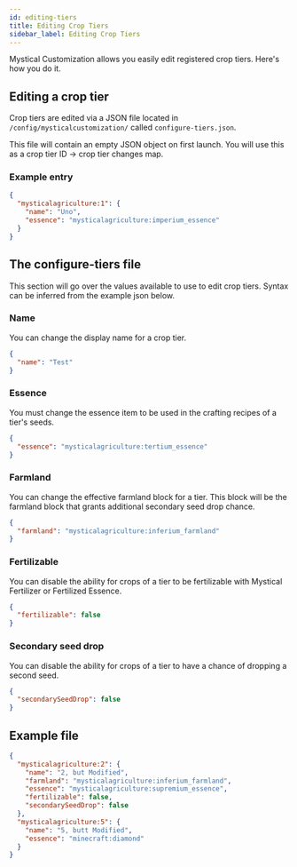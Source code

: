 ```yaml
---
id: editing-tiers
title: Editing Crop Tiers
sidebar_label: Editing Crop Tiers
---
```


Mystical Customization allows you easily edit registered crop tiers. Here's how you do it.

## Editing a crop tier
Crop tiers are edited via a JSON file located in `/config/mysticalcustomization/` called `configure-tiers.json`.

This file will contain an empty JSON object on first launch. You will use this as a crop tier ID -> crop tier changes map.

### Example entry
```json
{
  "mysticalagriculture:1": {
    "name": "Uno",
    "essence": "mysticalagriculture:imperium_essence"
  }
}
```

## The configure-tiers file
This section will go over the values available to use to edit crop tiers. Syntax can be inferred from the example json below.

### Name
You can change the display name for a crop tier.
```json
{
  "name": "Test"
}
```

### Essence
You must change the essence item to be used in the crafting recipes of a tier's seeds.
```json
{
  "essence": "mysticalagriculture:tertium_essence"
}
```

### Farmland
You can change the effective farmland block for a tier. This block will be the farmland block that grants additional secondary seed drop chance.
```json
{
  "farmland": "mysticalagriculture:inferium_farmland"
}
```

### Fertilizable
You can disable the ability for crops of a tier to be fertilizable with Mystical Fertilizer or Fertilized Essence.
```json
{
  "fertilizable": false
}
```

### Secondary seed drop
You can disable the ability for crops of a tier to have a chance of dropping a second seed.
```json
{
  "secondarySeedDrop": false
}
```

## Example file
```json
{
  "mysticalagriculture:2": {
    "name": "2, but Modified",
    "farmland": "mysticalagriculture:inferium_farmland",
    "essence": "mysticalagriculture:supremium_essence",
    "fertilizable": false,
    "secondarySeedDrop": false
  },
  "mysticalagriculture:5": {
    "name": "5, butt Modified",
    "essence": "minecraft:diamond"
  }
}
```